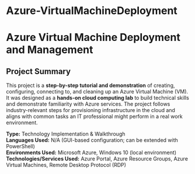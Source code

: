 # Azure-VirtualMachineDeployment

# Azure Virtual Machine Deployment and Management

## Project Summary

This project is a **step-by-step tutorial and demonstration** of creating, configuring, connecting to, and cleaning up an Azure Virtual Machine (VM). It was designed as a **hands-on cloud computing lab** to build technical skills and demonstrate familiarity with Azure services. The project follows industry-relevant steps for provisioning infrastructure in the cloud and aligns with common tasks an IT professional might perform in a real work environment.

**Type:** Technology Implementation & Walkthrough  
**Languages Used:** N/A (GUI-based configuration; can be extended with PowerShell)  
**Environments Used:** Microsoft Azure, Windows 10 (local environment)  
**Technologies/Services Used:** Azure Portal, Azure Resource Groups, Azure Virtual Machines, Remote Desktop Protocol (RDP)  
